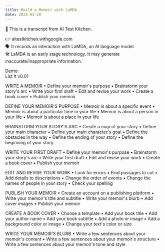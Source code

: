 ```yaml
---
title: Build a Memoir with LaMDA
date: 2023-03-20
---
```


📄 This is a transcript from AI Test Kitchen.  

👉 aitestkitchen.withgoogle.com  
🗣 It records an interaction with LaMDA, an AI language model.  
🛠 LaMDA is an early stage technology. It may generate inaccurate/inappropriate information.  


Demo:  
List It v0.01

WRITE A MEMOIR
• Define your memoir's purpose
• Brainstorm your story's arc
• Write your first draft
• Edit and revise your work
• Create a book cover
• Publish your memoir

DEFINE YOUR MEMOIR'S PURPOSE
• Memoir is about a specific event
• Memoir is about a particular time in your life
• Memoir is about a person in your life
• Memoir is about a place in your life

BRAINSTORM YOUR STORY'S ARC
• Create a map of your story
• Define your main character
• Define your main character's goal
• Define the obstacles in the way
• Define the ending of your story
• Define the beginning of your story

WRITE YOUR FIRST DRAFT
• Define your memoir's purpose
• Brainstorm your story's arc
• Write your first draft
• Edit and revise your work
• Create a book cover
• Publish your memoir

EDIT AND REVISE YOUR WORK
• Look for errors
• Find passages to cut
• Add details to descriptions
• Change the order of events
• Change the names of people in your story
• Check your spelling

PUBLISH YOUR MEMOIR
• Create an account on a publishing platform
• Write your memoir's title and subtitle
• Write your memoir's blurb
• Add cover images
• Publish your memoir


CREATE A BOOK COVER
• Choose a template
• Add your book title
• Add your author name
• Add your book subtitle
• Add a photo or image
• Add a background color or image
• Change your text's color or size


WRITE YOUR MEMOIR'S BLURB
• Write a few sentences about your memoir's content
• Write a few sentences about your memoir's structure
• Write a few sentences about your memoir's tone and style














